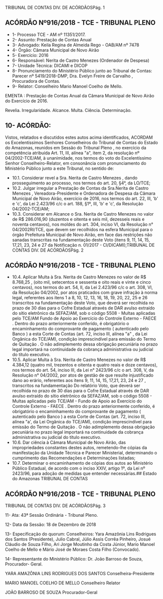 TRIBUNAL DE CONTAS DIV. DE ACÓRDÃOSPág. 1

## ACÓRDÃO Nº916/2018 - TCE - TRIBUNAL PLENO

- 1- Processo TCE - AM nº 11351/2017.
- 2- Assunto: Prestação de Contas Anual
- 3- Advogado: Keila Regina de Almeida Rego - OAB/AM nº 7478
- 4- Órgão: Câmara Municipal de Novo Airão
- 5- Exercício: 2016
- 6- Responsável: Nerita de Castro Menezes (Ordenador de Despesa)
- 7- Unidade Técnica: DICAMI e DICOP
- 8- Pronunciamento  do  Ministério  Público  junto  ao  Tribunal  de  Contas: Parecer  nº 5419/2018-DMP, Dra. Evelyn Freire de Carvalho , Procuradora de Contas.
- 9- Relator: Conselheiro Mario Manoel Coelho de Mello.

EMENTA :  Prestação  de  Contas  Anual  da  Câmara Municipal de Novo Airão do Exercício de 2016.

Revelia. Irregularidade. Alcance. Multa. Ciência. Determinação.

## 10-  ACÓRDÃO:

Vistos, relatados e discutidos estes autos acima identificados, ACORDAM os Excelentíssimos Senhores Conselheiros do Tribunal de Contas do Estado do Amazonas, reunidos em Sessão do Tribunal Pleno , no exercício da competência atribuída Art. 11, III, alínea "a", item 2, da resolução nº 04/2002-TCE/AM, à unanimidade, nos termos do voto do Excelentíssimo Senhor Conselheiro-Relator, em consonância com pronunciamento do Ministério Público junto a este Tribunal, no sentido de:

- 10.1. Considerar revel a Sra. Nerita de Castro Menezes , dando prosseguimento ao processo, nos termos do art. 20, §4°, da LO/TCE;
- 10.2. Julgar  irregular a  Prestação  de  Contas  da Sra.Nerita  de  Castro Menezes , Vereadora-Presidente e Ordenadora de Despesa da Câmara Municipal de Novo Airão, exercício de 2016, nos termos do art. 22, III, 'b' e  'c',  da  Lei  2.423/96  c/c  o  art.  188,  §1º,  III,  'b'  e  'c',  da  Resolução 04/2002-TCE/AM;
- 10.3. Considerar em Alcance o Sra. Nerita de Castro Menezes no valor de R$ 286.016,90 (duzentos e oitenta e seis mil, dezesseis reais e noventa centavos), nos moldes do art. 304, inciso VI, da Resolução n° 04/2002RI/TCE,  que  devem  ser  recolhidos  na  esfera  Municipal  para  o  órgão Prefeitura Municipal de Novo Airão, em face das restrições não sanadas transcritas na fundamentação deste Voto (itens 9, 11, 14, 15, 17,21, 23, 24 e 27 da Notificação n. 01/2017 - CI/DICAMI);TRIBUNAL DE CONTAS DIV. DE ACÓRDÃOSPág. 2

## ACÓRDÃO Nº916/2018 - TCE - TRIBUNAL PLENO

- 10.4. Aplicar Multa à Sra. Nerita de Castro Menezes no valor de R$ 8.768,25 , (oito mil, setecentos e sessenta e oito reais e vinte e cinco centavos), nos termos  do  art.  54,  II,  da  Lei  2.423/96  c/c  o  art.  308,  VI,  da  Resolução 04/2002, por atos praticados com grave infração à norma legal, referentes aos  itens  1  a  8,  10,  12,  13,  16,  18,  19,  20,  22,  25  e  26 transcritos  na fundamentação deste Voto, que deverá ser recolhida no prazo de 30 dias para o Cofre Estadual através de DAR avulso extraído do sítio eletrônico da SEFAZ/AM, sob o código 5508 - Multas aplicadas pelo TCE/AM Fundo de Apoio ao Exercício do Controle Externo - FAECE . Dentro do prazo anteriormente conferido, é obrigatório o encaminhamento do comprovante de pagamento ( autenticado pelo Banco ) a esta Corte de Contas  (art.  72,  inciso  III,  alínea  "a"  ,  da  Lei  Orgânica  do  TCE/AM), condição  imprescindível  para  emissão  do Termo  de  Quitação .  O  não adimplemento dessa obrigação  pecuniária  no  prazo  legal  importará  na continuidade da cobrança administrativa ou judicial do título executivo.
- 10.5. Aplicar Multa à Sra. Nerita de Castro Menezes no valor de R$ 4.384,12 (quatro mil, trezentos e oitenta e quatro reais e doze centavos), nos termos do art. 54, inciso III, da Lei n° 2423/96 c/c o art. 308, V, da Resolução n° 04/2002, por atos de gestão de que resulte injustificado dano ao erário, referentes  aos  itens  9,  11,  14,  15,  17,21,  23,  24  e  27 , transcritos  na fundamentação Do relatório Voto, que deverá ser recolhida no prazo de 30 dias para o Cofre Estadual através de DAR avulso extraído do sítio eletrônico da SEFAZ/AM, sob o código 5508 - Multas aplicadas pelo TCE/AM - Fundo de Apoio ao Exercício do Controle Externo - FAECE . Dentro do prazo anteriormente conferido, é obrigatório o encaminhamento do comprovante de pagamento ( autenticado pelo Banco ) a esta Corte de Contas  (art.  72,  inciso  III,  alínea  "a',  da  Lei  Orgânica  do  TCE/AM), condição  imprescindível  para  emissão  do Termo  de  Quitação .  O  não adimplemento dessa obrigação  pecuniária  no  prazo  legal  importará  na continuidade da cobrança administrativa ou judicial do título executivo.
- 10.6. Dar  ciência à  Câmara  Municipal  de  Novo  Airão,  das  impropriedades constantes  destes  autos,  remetendo-lhe  cópias  da  manifestação  da Unidade Técnica e Parecer Ministerial, determinando o cumprimento das Recomendações e Determinações listadas;
- 10.7. Determinar o encaminhamento de cópias dos autos ao Ministério Público Estadual, de acordo com o inciso XXIV, artigo 1º, da Lei nº 2423/96, para adoção de medidas que entender necessárias.## Estado do Amazonas TRIBUNAL DE CONTAS

## ACÓRDÃO Nº916/2018 - TCE - TRIBUNAL PLENO

TRIBUNAL DE CONTAS DIV. DE ACÓRDÃOSPág. 3

11-  Ata: 43ª Sessão Ordinária - Tribunal Pleno.

12-  Data da Sessão: 18 de Dezembro de 2018

13-  Especificação do quorum: Conselheiros: Yara Amazônia Lins Rodrigues dos Santos (Presidente), Julio Cabral, Júlio Assis Corrêa Pinheiro, Josué Cláudio de Souza Filho, Ari  Jorge Moutinho da Costa Júnior, Mario Manoel Coelho de Mello e Mário José de Moraes Costa Filho (Convocado).

14-  Representante do Ministério Público: Dr. João Barroso de Souza, Procurador- Geral.

YARA AMAZÔNIA LINS RODRIGUES DOS SANTOS Conselheira-Presidente

MARIO MANOEL COELHO DE MELLO Conselheiro Relator

JOÃO BARROSO DE SOUZA Procurador-Geral